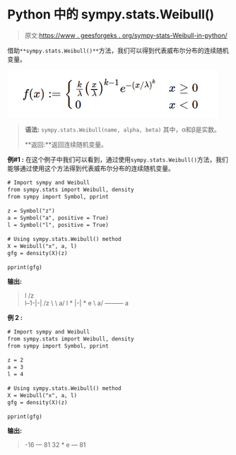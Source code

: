 # Python 中的 sympy.stats.Weibull()

> 原文:[https://www . geesforgeks . org/sympy-stats-Weibull-in-python/](https://www.geeksforgeeks.org/sympy-stats-weibull-in-python/)

借助`**sympy.stats.Weibull()**`方法，我们可以得到代表威布尔分布的连续随机变量。

![](img/21a8fb808a6559330b39ac05f5d7753e.png)

> **语法:** `sympy.stats.Weibull(name, alpha, beta)`
> 其中，α和β是实数。
> 
> **返回:**返回连续随机变量。

**例#1 :**
在这个例子中我们可以看到，通过使用`sympy.stats.Weibull()`方法，我们能够通过使用这个方法得到代表威布尔分布的连续随机变量。

```
# Import sympy and Weibull
from sympy.stats import Weibull, density
from sympy import Symbol, pprint

z = Symbol("z")
a = Symbol("a", positive = True)
l = Symbol("l", positive = True)

# Using sympy.stats.Weibull() method
X = Weibull("x", a, l)
gfg = density(X)(z)

pprint(gfg)
```

**输出:**

> l
> /z \
> l–1-|-|
> /z \ \ a/
> l * |-| * e
> \ a/
> ———
> a

**例 2 :**

```
# Import sympy and Weibull
from sympy.stats import Weibull, density
from sympy import Symbol, pprint

z = 2
a = 3
l = 4

# Using sympy.stats.Weibull() method
X = Weibull("x", a, l)
gfg = density(X)(z)

pprint(gfg)
```

**输出:**

> -16
> —
> 81
> 32 * e
> —
> 81